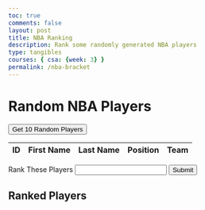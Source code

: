 ```yaml
---
toc: true
comments: false
layout: post
title: NBA Ranking
description: Rank some randomly generated NBA players
type: tangibles
courses: { csa: {week: 3} }
permalink: /nba-bracket
---
```


<html>
<head>
    <title>Random NBA Players</title>
</head>
<body>
    <h1>Random NBA Players</h1>
    <button onclick="displayRandomPlayers()">Get 10 Random Players</button>
    <table>
        <thead>
            <tr>
                <th>ID</th>
                <th>First Name</th>
                <th>Last Name</th>
                <th>Position</th>
                <th>Team</th>
            </tr>
        </thead>
        <tbody id="playerTableBody">
            <!-- Table rows will be added here -->
        </tbody>
    </table>
    <form id="myForm">
        <label for="textBox">Rank These Players</label>
        <input type="text" id="textBox" name="textBox">
        <button type="submit">Submit</button>
    </form>
    <div id="rankedPlayers">
        <h2>Ranked Players</h2>
        <ul id="rankedList"></ul>
    </div>
    <script>
        // Global array to store player rankings
        const playerRankings = [];

        function handleFormSubmit() {
            const form = document.getElementById('myForm');
            form.addEventListener('submit', function(event) {
                event.preventDefault(); // Prevent the form from submitting and refreshing the page
                const textBoxValue = document.getElementById('textBox').value;
                // Assuming textBoxValue contains the player's name or ID
                playerRankings.push(textBoxValue); // Store the ranking in the array
                displayRankedPlayers(); // Update the ranked players list
            });
        }

        function displayRankedPlayers() {
            const rankedList = document.getElementById('rankedList');
            rankedList.innerHTML = ''; // Clear previous rankings

            // Iterate through the playerRankings array and add each ranked player to the list
            for (let i = 0; i < playerRankings.length; i++) {
                const listItem = document.createElement('li');
                listItem.textContent = playerRankings[i];
                rankedList.appendChild(listItem);
            }
        }

        // Call the function to set up the form handling and initialize the ranked players list
        handleFormSubmit();

        async function fetchRandomPlayers() {
            const url = 'https://free-nba.p.rapidapi.com/players?page=0&per_page=100'; // Increase per_page for more choices
            const options = {
                method: 'GET',
                headers: {
                    'X-RapidAPI-Key': 'f9e05fed4fmshda97f8933d9e076p192198jsn5018f8cb51c3',
                    'X-RapidAPI-Host': 'free-nba.p.rapidapi.com'
                }
            };
            try {
                const response = await fetch(url, options);
                const data = await response.json();
                return data.data; // Extract the player data from the response
            } catch (error) {
                console.error(error);
            }
        }

        async function displayRandomPlayers() {
            const playerData = await fetchRandomPlayers();
            if (playerData) {
                const playerTableBody = document.getElementById('playerTableBody');
                playerTableBody.innerHTML = ''; // Clear previous rows
                for (let i = 0; i < 10; i++) {
                    const randomIndex = Math.floor(Math.random() * playerData.length);
                    const randomPlayer = playerData[randomIndex];
                    // Create a new row for the random player
                    const row = document.createElement('tr');
                    row.innerHTML = `
                        <td>${randomPlayer.id}</td>
                        <td>${randomPlayer.first_name}</td>
                        <td>${randomPlayer.last_name}</td>
                        <td>${randomPlayer.position}</td>
                        <td>${randomPlayer.team.full_name}</td>
                    `;
                    playerTableBody.appendChild(row);
                }
            }
        }
    </script>
</body>
</html>

**Project Title:** NBA Player Ranking 

**Project Description:**
Our project involves utilizing movie-related data through an appropriate API, processing and integrating this data, and creating a unique visualization or application for our class.

**Project Goals:**
1. To use NBA player data from an API.
2. Practice using JavaScript to create a coherent project containing inputs and outputs.
3. To practice agile methodology and pair programming to maximize project management, organization, and planning.

**Project Team:**
- Tanay Patel
- Paaras Purohit

**Extra Help:**
- Yuri & Shreyas
- ChatGPT

**Project Timeline:**

*Day 1: Project Initiation and Planning*
- Define project objectives and goals.
- Select an appropriate movie-related API.
- Develop a project plan, including a timeline.
- Create a project presentation outline.

*Day 2-3: Data Retrieval and Processing*
- Access the chosen API and set up authentication (if required).
- Retrieve movie-related data, including but not limited to titles, ratings, genres, and release dates.
- Resolve any API fetching issues and adapt the project scope if necessary.
- Develop data processing scripts to clean and format the data for visualization.

*Day 4-5: Visualization Development*
- Choose a visualization or application concept (e.g., interactive movie ratings chart, recommendation system, or movie trivia game).
- Begin developing the chosen concept using appropriate technologies (e.g., JavaScript, Python, HTML/CSS).
- Test and refine the visualization/application for accuracy and functionality.

*Day 6: Agile Methodology and Iterative Programming*
- Implement agile methodology to manage the project efficiently.
- Conduct a sprint meeting to review progress and address any issues.
- Make iterative improvements based on feedback received during the sprint review.

*Day 7: Documentation and Presentation*
- Create detailed documentation explaining the project's architecture, code, and data sources.
- Prepare a visually appealing presentation summarizing the project's journey, challenges, and outcomes.
- Practice the presentation and address any gaps or areas for improvement.

*Day 8: Final Presentation and Submission*
- Present the project to the class, highlighting key aspects, challenges, and lessons learned.
- Address any questions or feedback from the class.
- Submit the project presentation, documentation, and code.

**Lessons Learned:**
- Maintain open and regular communication between pair about project progress.
- Plan for hiccups and be prepared to have to change initial plans to successfully complete project.
